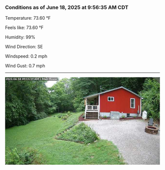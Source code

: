 ### Conditions as of June 18, 2025 at 9:56:35 AM CDT 

Temperature: 73.60 &deg;F

Feels like: 73.60 &deg;F

Humidity: 99%

Wind Direction: SE

Windspeed: 0.2 mph

Wind Gust: 0.7 mph

---

<img src="./images/latest.jpeg"/>

